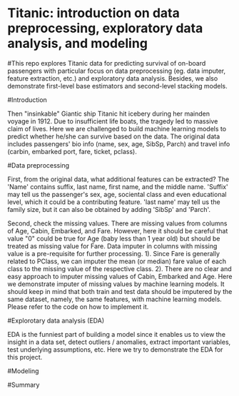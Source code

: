 # Titanic: introduction on data preprocessing, exploratory data analysis, and modeling

#This repo explores Titanic data for predicting survival of on-board passengers with particular focus on data preprocessing (eg. data imputer, feature extraction, etc.) and exploratory data analysis. Besides, we also demonstrate  first-level base estimators and second-level stacking models.

#Introduction

  Then "insinkable" Giantic ship Titanic hit icebery during her mainden voyage in 1912. Due to insufficient life boats, the tragedy led to massive claim of lives. Here we are challenged to build machine learning models to predict whether he/she can survive based on the data. The original data includes passengers' bio info (name, sex, age, SibSp, Parch) and travel info (carbin, embarked port, fare, ticket, pclass).

#Data preprocessing
  
  First, from the original data, what additional features can be extracted? The 'Name' contains suffix, last name, first name, and the middle name. 'Suffix' may tell us the passenger's sex, age, sociental class and even educational level, which it could be a contributing feature. 'last name' may tell us the family size, but it can also be obtained by adding 'SibSp' and 'Parch'.
  
  Second, check the missing values. There are missing values from columns of Age, Cabin, Embarked, and Fare. However, here it should be careful that value "0" could be true for Age (baby less than 1 year old) but should be treated as missing value for Fare. Data imputer in columns with missing value is a pre-requisite for further processing.
  1). Since Fare is generally related to PClass, we can imputer the mean (or median) fare value of each class to the missing value of the respective class.
  2). There are no clear and easy approach to imputer missing values of Cabin, Embarked and Age. Here we demonstrate imputer of missing values by machine learning models. It should keep in mind that both train and test data should be imputered by the same dataset, namely, the same features, with machine learning models. Please refer to the code on how to implement it.

#Explorotary data analysis (EDA)

  EDA is the funniest part of building a model since it enables us to view the insight in a data set, detect outliers / anomalies, extract important variables, test underlying assumptions, etc. Here we try to demonstrate the EDA for this project.
  
  
#Modeling

#Summary

